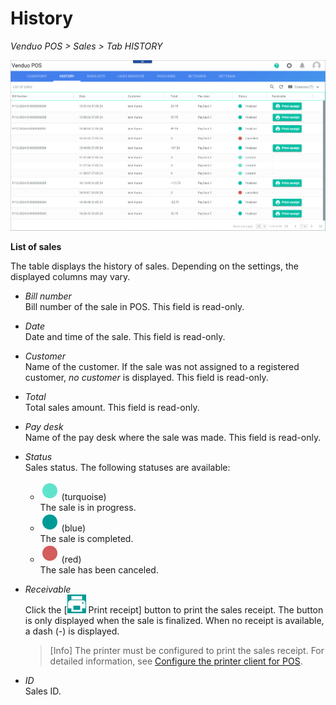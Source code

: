 # History

*Venduo POS > Sales > Tab HISTORY*

![History](../../Assets/Screenshots/POS/Sales/History/History.png "[History]")

**List of sales**

The table displays the history of sales. Depending on the settings, the displayed columns may vary.

- *Bill number*   
    Bill number of the sale in POS. This field is read-only.

- *Date*   
    Date and time of the sale. This field is read-only.

- *Customer*   
    Name of the customer. If the sale was not assigned to a registered customer, *no customer* is displayed. This field is read-only.

- *Total*  
    Total sales amount. This field is read-only.

- *Pay desk*   
    Name of the pay desk where the sale was made. This field is read-only.
  
- *Status*   
    Sales status. The following statuses are available:
    - ![turquoise](../../Assets/Icons/Status03.png "[turquoise]") (turquoise)   
        The sale is in progress.
    - ![blue](../../Assets/Icons/Status01.png "[blue]") (blue)   
        The sale is completed.
    - ![red](../../Assets/Icons/Status02.png "[red]") (red)   
        The sale has been canceled.

- *Receivable*   
    Click the [![Printer](../../Assets/Icons/Printer.png "[Printer]") Print receipt] button to print the sales receipt. The button is only displayed when the sale is finalized. When no receipt is available, a dash (*-*) is displayed.

    > [Info] The printer must be configured to print the sales receipt. For detailed information, see [Configure the printer client for POS](../Integration/03_ConfigurePrinter.md).

- *ID*   
    Sales ID.

